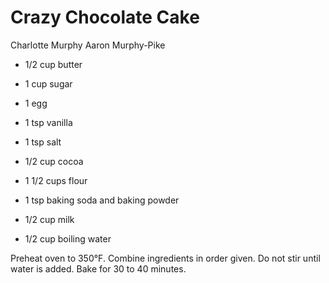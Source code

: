 # Crazy Chocolate Cake

Charlotte Murphy
Aaron Murphy-Pike

- 1/2 cup butter
- 1 cup sugar
- 1 egg
- 1 tsp vanilla
- 1 tsp salt
- 1/2 cup cocoa

- 1 1/2 cups flour
- 1 tsp baking soda and baking powder
- 1/2 cup milk
- 1/2 cup boiling water

Preheat oven to 350°F. Combine ingredients in order given. Do not stir until water is added. Bake for 30 to 40 minutes.